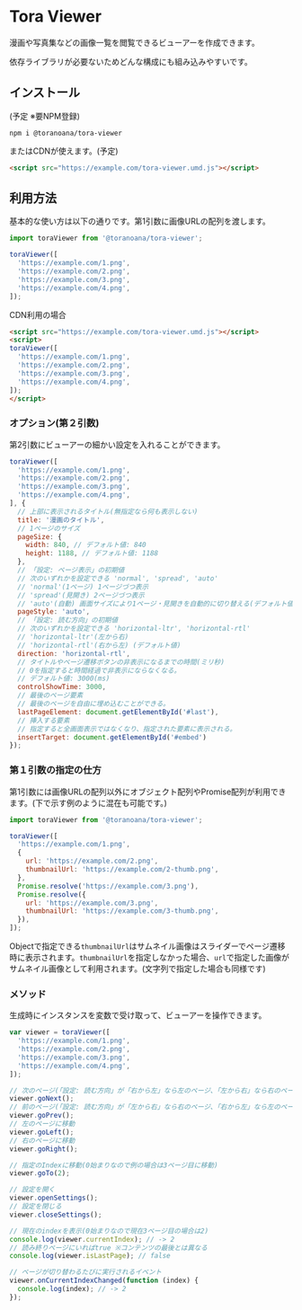 # Tora Viewer

漫画や写真集などの画像一覧を閲覧できるビューアーを作成できます。

依存ライブラリが必要ないためどんな構成にも組み込みやすいです。

## インストール

(予定 ※要NPM登録)

```shell
npm i @toranoana/tora-viewer
```

またはCDNが使えます。(予定)

```html
<script src="https://example.com/tora-viewer.umd.js"></script>
```

## 利用方法

基本的な使い方は以下の通りです。第1引数に画像URLの配列を渡します。

```javascript
import toraViewer from '@toranoana/tora-viewer';

toraViewer([
  'https://example.com/1.png',
  'https://example.com/2.png',
  'https://example.com/3.png',
  'https://example.com/4.png',
]);
```

CDN利用の場合

```html
<script src="https://example.com/tora-viewer.umd.js"></script>
<script>
toraViewer([
  'https://example.com/1.png',
  'https://example.com/2.png',
  'https://example.com/3.png',
  'https://example.com/4.png',
]);
</script>
```

### オプション(第２引数)

第2引数にビューアーの細かい設定を入れることができます。

```javascript
toraViewer([
  'https://example.com/1.png',
  'https://example.com/2.png',
  'https://example.com/3.png',
  'https://example.com/4.png',
], {
  // 上部に表示されるタイトル(無指定なら何も表示しない)
  title: '漫画のタイトル',
  // 1ページのサイズ
  pageSize: {
    width: 840, // デフォルト値: 840
    height: 1188, // デフォルト値: 1188
  },
  // 「設定: ページ表示」の初期値
  // 次のいずれかを設定できる 'normal', 'spread', 'auto'
  // 'normal'(1ページ) 1ページづつ表示
  // 'spread'(見開き) 2ページづつ表示
  // 'auto'(自動) 画面サイズにより1ページ・見開きを自動的に切り替える(デフォルト値)
  pageStyle: 'auto',
  // 「設定: 読む方向」の初期値
  // 次のいずれかを設定できる 'horizontal-ltr', 'horizontal-rtl'
  // 'horizontal-ltr'(左から右)
  // 'horizontal-rtl'(右から左) (デフォルト値)
  direction: 'horizontal-rtl',
  // タイトルやページ遷移ボタンの非表示になるまでの時間(ミリ秒)
  // 0を指定すると時間経過で非表示にならなくなる。
  // デフォルト値: 3000(ms)
  controlShowTime: 3000,
  // 最後のページ要素
  // 最後のページを自由に埋め込むことができる。
  lastPageElement: document.getElementById('#last'),
  // 挿入する要素
  // 指定すると全画面表示ではなくなり、指定された要素に表示される。
  insertTarget: document.getElementById('#embed')
});
```

### 第１引数の指定の仕方

第1引数には画像URLの配列以外にオブジェクト配列やPromise配列が利用できます。(下で示す例のように混在も可能です。)

```javascript
import toraViewer from '@toranoana/tora-viewer';

toraViewer([
  'https://example.com/1.png',
  {
    url: 'https://example.com/2.png',
    thumbnailUrl: 'https://example.com/2-thumb.png',
  },
  Promise.resolve('https://example.com/3.png'),
  Promise.resolve({
    url: 'https://example.com/3.png',
    thumbnailUrl: 'https://example.com/3-thumb.png',
  }),
]);
```

Objectで指定できる`thumbnailUrl`はサムネイル画像はスライダーでページ遷移時に表示されます。`thumbnailUrl`を指定しなかった場合、`url`で指定した画像がサムネイル画像として利用されます。(文字列で指定した場合も同様です)

### メソッド

生成時にインスタンスを変数で受け取って、ビューアーを操作できます。

```javascript
var viewer = toraViewer([
  'https://example.com/1.png',
  'https://example.com/2.png',
  'https://example.com/3.png',
  'https://example.com/4.png',
]);

// 次のページ(「設定: 読む方向」が「右から左」なら左のページ、「左から右」なら右のページ)
viewer.goNext();
// 前のページ(「設定: 読む方向」が「左から右」なら右のページ、「右から左」なら左のページ)
viewer.goPrev();
// 左のページに移動
viewer.goLeft();
// 右のページに移動
viewer.goRight();

// 指定のIndexに移動(0始まりなので例の場合は3ページ目に移動)
viewer.goTo(2);

// 設定を開く
viewer.openSettings();
// 設定を閉じる
viewer.closeSettings();

// 現在のindexを表示(0始まりなので現在3ページ目の場合は2)
console.log(viewer.currentIndex); // -> 2
// 読み終りページにいればtrue ※コンテンツの最後とは異なる
console.log(viewer.isLastPage); // false

// ページが切り替わるたびに実行されるイベント
viewer.onCurrentIndexChanged(function (index) {
  console.log(index); // -> 2
});
```
